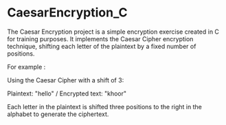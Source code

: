# CaesarEncryption_C

The Caesar Encryption project is a simple encryption exercise created in C for training purposes. 
It implements the Caesar Cipher encryption technique, shifting each letter of the plaintext by a fixed number of positions.

For example : 

Using the Caesar Cipher with a shift of 3:


Plaintext: "hello" / Encrypted text: "khoor"


Each letter in the plaintext is shifted three positions to the right in the alphabet to generate the ciphertext.
